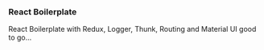 ### React Boilerplate
React Boilerplate with Redux, Logger, Thunk, Routing and Material UI good to go...